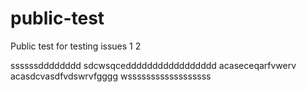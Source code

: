 # public-test
Public test for testing issues
1
2




ssssssdddddddd
sdcwsqceddddddddddddddddd
acaseceqarfvwerv
acasdcvasdfvdswrvfgggg
wssssssssssssssssss
